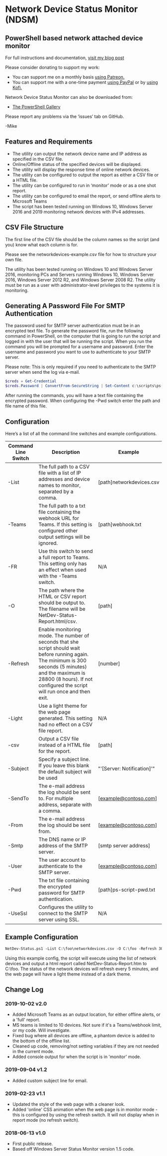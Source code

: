 # Network Device Status Monitor (NDSM)

## PowerShell based network attached device monitor

For full instructions and documentation, [visit my blog post](https://gal.vin/posts/network-device-status)

Please consider donating to support my work:

* You can support me on a monthly basis [using Patreon.](https://www.patreon.com/mikegalvin)
* You can support me with a one-time payment [using PayPal](https://www.paypal.me/digressive) or by [using Kofi.](https://ko-fi.com/mikegalvin)

Network Device Status Monitor can also be downloaded from:

* [The PowerShell Gallery](https://www.powershellgallery.com/packages/NetDev-Status)

Please report any problems via the ‘issues’ tab on GitHub.

-Mike

## Features and Requirements

* The utility can output the network device name and IP address as specified in the CSV file.
* Online/Offline status of the specified devices will be displayed.
* The utility will display the response time of online network devices.
* The utility can be configured to output the report as either a CSV file or a HTML file.
* The utility can be configured to run in ‘monitor’ mode or as a one shot report.
* The utility can be configured to email the report, or send offline alerts to Microsoft Teams
* The script has been tested running on Windows 10, Windows Server 2016 and 2019 monitoring network devices with IPv4 addresses.

## CSV File Structure

The first line of the CSV file should be the column names so the script (and you) know what each column is for.

Please see the networkdevices-example.csv file for how to structure your own file.

The utility has been tested running on Windows 10 and Windows Server 2016, monitoring PCs and Servers running Windows 10, Windows Server 2016, Windows Server 2012 R2, and Windows Server 2008 R2. The utility must be run as a user with administrator-level privileges to the systems it is monitoring.

## Generating A Password File For SMTP Authentication

The password used for SMTP server authentication must be in an encrypted text file. To generate the password file, run the following command in PowerShell, on the computer that is going to run the script and logged in with the user that will be running the script. When you run the command you will be prompted for a username and password. Enter the username and password you want to use to authenticate to your SMTP server.

Please note: This is only required if you need to authenticate to the SMTP server when send the log via e-mail.

``` powershell
$creds = Get-Credential
$creds.Password | ConvertFrom-SecureString | Set-Content c:\scripts\ps-script-pwd.txt
```

After running the commands, you will have a text file containing the encrypted password. When configuring the -Pwd switch enter the path and file name of this file.

## Configuration

Here’s a list of all the command line switches and example configurations.

| Command Line Switch | Description | Example |
| ------------------- | ----------- | ------- |
| -List | The full path to a CSV file with a list of IP addresses and device names to monitor, separated by a comma. | [path\]networkdevices.csv |
| -Teams | The full path to a txt file containing the webhook URL for Teams. If this setting is configured other output settings will be ignored. | [path\]webhook.txt |
| -FR |  Use this switch to send a full report to Teams. This setting only has an effect when used with the -Teams switch. | N/A |
| -O | The path where the HTML or CSV report should be output to. The filename will be NetDev-Status-Report.html/csv. | [path\] |
| -Refresh | Enable monitoring mode. The number of seconds that she script should wait before running again. The minimum is 300 seconds (5 minutes) and the maximum is 28800 (8 hours). If not configured the script will run once and then exit. | [number] |
| -Light | Use a light theme for the web page generated. This setting had no effect on a CSV file report. | N/A |
| -csv | Output a CSV file instead of a HTML file for the report. | [path\]|
| -Subject | Specify a subject line. If you leave this blank the default subject will be used | "'[Server: Notification]'" |
| -SendTo | The e-mail address the log should be sent to. For multiple address, separate with a comma. | [example@contoso.com] |
| -From | The e-mail address the log should be sent from. | [example@contoso.com] |
| -Smtp | The DNS name or IP address of the SMTP server. | [smtp server address] |
| -User | The user account to authenticate to the SMTP server. | [example@contoso.com] |
| -Pwd | The txt file containing the encrypted password for SMTP authentication. | [path\]ps-script-pwd.txt |
| -UseSsl | Configures the utility to connect to the SMTP server using SSL. | N/A |

## Example Configuration

``` txt
NetDev-Status.ps1 -List C:\foo\networkdevices.csv -O C:\foo -Refresh 300 -Light
```

Using this example config, the script will execute using the list of network devices and output a html report called NetDev-Status-Report.htm to C:\foo. The status of the network devices will refresh every 5 minutes, and the web page will have a light theme instead of a dark theme.

## Change Log

### 2019-10-02 v2.0

* Added Microsoft Teams as an output location, for either offline alerts, or a 'full' report.
* MS teams is limited to 10 devices. Not sure if it's a Teams/webhook limit, or my code. Will investigate.
* Fixed bug where all devices are offline, a phantom device is added to the bottom of the offline list.
* Cleaned up code, removing/not setting variables if they are not needed in the current mode.
* Added console output for when the script is in 'monitor' mode.

### 2019-09-04 v1.2

* Added custom subject line for email.

### 2019-02-23 v1.1

* Updated the style of the web page with a cleaner look.
* Added 'online' CSS animation when the web page is in monitor mode - this is configured by using the refresh switch. It will not display when in report mode (no refresh switch).

### 2018-06-13 v1.0

* First public release.
* Based off Windows Server Status Monitor version 1.5 code.
